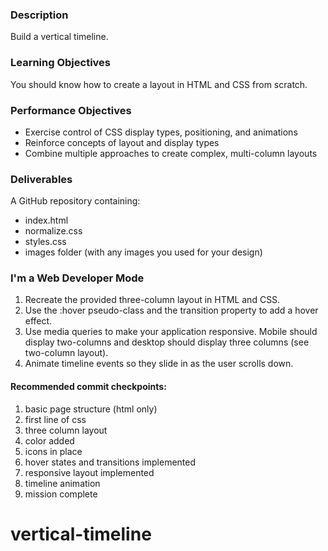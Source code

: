 ### Description

Build a vertical timeline.

### Learning Objectives

You should know how to create a layout in HTML and CSS from scratch.

### Performance Objectives

* Exercise control of CSS display types, positioning, and animations
* Reinforce concepts of layout and display types
* Combine multiple approaches to create complex, multi-column layouts

### Deliverables

A GitHub repository containing:

* index.html
* normalize.css
* styles.css
* images folder (with any images you used for your design)

### I'm a Web Developer Mode

1. Recreate the provided three-column layout in HTML and CSS.
2. Use the :hover pseudo-class and the transition property to add a hover effect.
3. Use media queries to make your application responsive. Mobile should display two-columns and desktop should display three columns (see two-column layout).
4. Animate timeline events so they slide in as the user scrolls down.

#### Recommended commit checkpoints:

1. basic page structure (html only)
2. first line of css
3. three column layout
4. color added
5. icons in place
6. hover states and transitions implemented
7. responsive layout implemented
8. timeline animation
9. mission complete
# vertical-timeline
